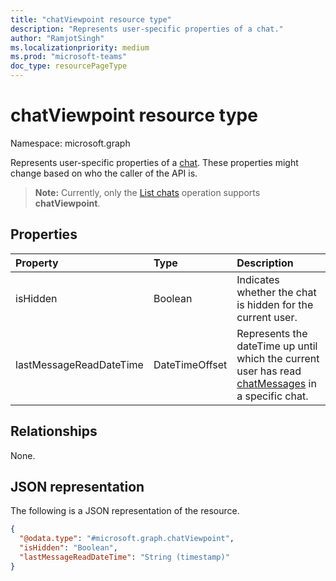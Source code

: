 ```yaml
---
title: "chatViewpoint resource type"
description: "Represents user-specific properties of a chat."
author: "RamjotSingh"
ms.localizationpriority: medium
ms.prod: "microsoft-teams"
doc_type: resourcePageType
---
```


# chatViewpoint resource type

Namespace: microsoft.graph

Represents user-specific properties of a [chat](../resources/chat.md). These properties might change based on who the caller of the API is.

> **Note:** Currently, only the [List chats](../api/chat-list.md) operation supports **chatViewpoint**.

## Properties
|Property|Type|Description|
|:---|:---|:---|
|isHidden|Boolean|Indicates whether the chat is hidden for the current user.|
|lastMessageReadDateTime|DateTimeOffset|Represents the dateTime up until which the current user has read [chatMessages](../resources/chatmessage.md) in a specific chat.|

## Relationships
None.

## JSON representation
The following is a JSON representation of the resource.
<!-- {
  "blockType": "resource",
  "@odata.type": "microsoft.graph.chatViewpoint"
}
-->
``` json
{
  "@odata.type": "#microsoft.graph.chatViewpoint",
  "isHidden": "Boolean",
  "lastMessageReadDateTime": "String (timestamp)"
}
```

